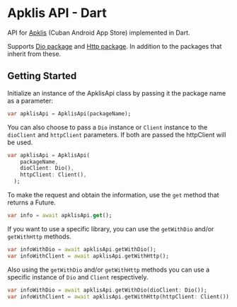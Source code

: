 # Apklis API - Dart

API for [Apklis](https://www.apklis.cu) (Cuban Android App Store) implemented in Dart.

Supports [Dio package](https://pub.dev/packages/dio) and [Http package](https://pub.dev/packages/http). In addition to the packages that inherit from these.

## Getting Started

Initialize an instance of the ApklisApi class by passing it the package name as a parameter:

```dart
var apklisApi = ApklisApi(packageName);
```

You can also choose to pass a `Dio` instance or `Client` instance to the `dioClient` and `httpClient` parameters. If both are passed the httpClient will be used.

```dart
var apklisApi = ApklisApi(
    packageName,
    dioClient: Dio(),
    httpClient: Client(),
  );
```

To make the request and obtain the information, use the `get` method that returns a Future.

```dart
var info = await apklisApi.get();
```

If you want to use a specific library, you can use the `getWithDio` and/or `getWithHttp` methods.

```dart
var infoWithDio = await apklisApi.getWithDio();
var infoWithClient = await apklisApi.getWithHttp();
```

Also using the `getWithDio` and/or `getWithHttp` methods you can use a specific instance of `Dio` and `Client` respectively.

```dart
var infoWithDio = await apklisApi.getWithDio(dioClient: Dio());
var infoWithClient = await apklisApi.getWithHttp(httpClient: Client());
```
